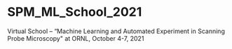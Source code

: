 # SPM_ML_School_2021
Virtual School – “Machine Learning and Automated Experiment in Scanning Probe Microscopy" at ORNL, October 4-7, 2021
